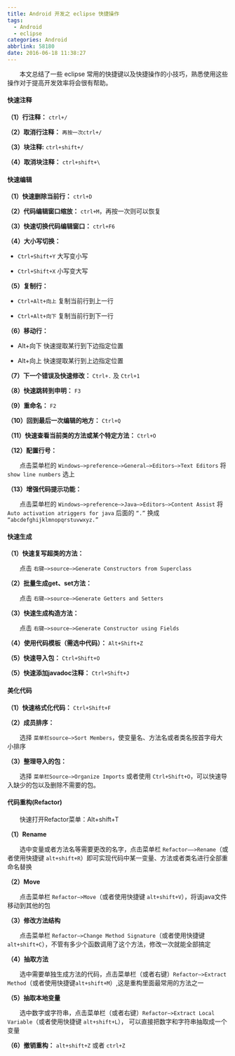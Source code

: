 ```yaml
---
title: Android 开发之 eclipse 快捷操作
tags:
  - Android
  - eclipse
categories: Android
abbrlink: 58180
date: 2016-06-18 11:38:27
---
```



　　本文总结了一些 eclipse 常用的快捷键以及快捷操作的小技巧，熟悉使用这些操作对于提高开发效率将会很有帮助。

<!--more-->

#### 快速注释

**（1）行注释：** `ctrl+/`

**（2）取消行注释：** `再按一次ctrl+/`

**（3）块注释:** `ctrl+shift+/`

**（4）取消块注释：** `ctrl+shift+\`

#### 快速编辑

**（1）快速删除当前行：** `ctrl+D`

**（2）代码编辑窗口缩放：** `ctrl+M`，再按一次则可以恢复

**（3）快速切换代码编辑窗口：** `ctrl+F6`

**（4）大小写切换：**

- `Ctrl+Shift+Y`  大写变小写

- `Ctrl+Shift+X`  小写变大写

**（5）复制行：**

- `Ctrl+Alt+向上`  复制当前行到上一行

- `Ctrl+Alt+向下`  复制当前行到下一行

**（6）移动行：**

- Alt+向下   快速提取某行到下边指定位置

- Alt+向上   快速提取某行到上边指定位置

**（7）下一个错误及快速修改：** `Ctrl+.` 及 `Ctrl+1`

**（8）快速跳转到申明：** `F3`

**（9）重命名：** `F2`

**（10）回到最后一次编辑的地方：** `Ctrl+Q`

**（11）快速查看当前类的方法或某个特定方法：** `Ctrl+O`

**（12）配置行号：**

　　点击菜单栏的 `Windows—>preference—>General—>Editors—>Text Editors` 将 `show line numbers` 选上

**（13）增强代码提示功能：**

　　点击菜单栏的 `Windows—>preference—>Java—>Editors—>Content Assist` 将 `Auto activation atriggers for java` 后面的 `“.”` 换成 `“abcdefghijklmnopqrstuvwxyz.”`


#### 快速生成

**（1）快速复写超类的方法：**

　　点击 `右键—>source—>Generate Constructors from Superclass`

**（2）批量生成get、set方法：**

　　点击 `右键—>source—>Generate Getters and Setters`

**（3）快速生成构造方法：**

　　点击 `右键—>source—>Generate Constructor using Fields `

**（4）使用代码模板（需选中代码）：** `Alt+Shift+Z`

**（5）快速导入包：** `Ctrl+Shift+O`

**（5）快速添加javadoc注释：** `Ctrl+Shift+J`    


#### 美化代码

**（1）快速格式化代码：** `Ctrl+Shift+F`

**（2）成员排序：**

　　选择 `菜单栏source—>Sort Members`，使变量名、方法名或者类名按首字母大小排序

**（3）整理导入的包：**

　　选择 `菜单栏Source—>Organize Imports` 或者使用 `Ctrl+Shift+O`，可以快速导入缺少的包以及删除不需要的包。

#### 代码重构(Refactor)

　　快速打开Refactor菜单：Alt+shift+T

**（1）Rename**

　　选中变量或者方法名等需要更改的名字，点击菜单栏 `Refactor——>Rename`（或者使用快捷键 `alt+shift+R`）即可实现代码中某一变量、方法或者类名进行全部重命名替换

**（2）Move**

　　点击菜单栏 `Refactor—>Move`（或者使用快捷键 `alt+shift+V`），将该java文件移动到其他的包

**（3）修改方法结构**

　　点击菜单栏 `Refactor—>Change Method Signature`（或者使用快捷键 `alt+shift+C`），不管有多少个函数调用了这个方法，修改一次就能全部搞定

**（4）抽取方法** 

　　选中需要单独生成方法的代码，点击菜单栏（或者右键）`Refactor—>Extract Method`（或者使用快捷键`alt+shift+M`）,这是重构里面最常用的方法之一

**（5）抽取本地变量**

　　选中数字或字符串，点击菜单栏（或者右键）`Refactor—>Extract Local Variable`（或者使用快捷键 `alt+shift+L`）， 可以直接把数字和字符串抽取成一个变量

**（6）撤销重构：** `alt+shift+Z` 或者 `ctrl+Z`